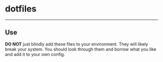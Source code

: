 # dotfiles

---

## Use

**DO NOT** just blindly add these files to your environment. They will likely break your system. You should look through them and borrow what you like and add it to your own config.


